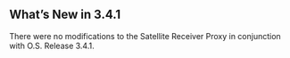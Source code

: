 
## What’s New in 3.4.1

There were no modifications to the Satellite Receiver Proxy in conjunction with O.S. Release 3.4.1.